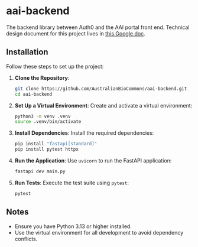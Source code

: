 # aai-backend

The backend library between Auth0 and the AAI portal front end. Technical design document for this project lives in [this Google doc](https://docs.google.com/document/d/1W3-7Hme08M-b4kwMvcQoUscznVNxtOldxuKYPPRhBFE/edit?tab=t.0).

## Installation

Follow these steps to set up the project:

1. **Clone the Repository**:

   ```bash
   git clone https://github.com/AustralianBioCommons/aai-backend.git
   cd aai-backend
   ```

2. **Set Up a Virtual Environment**:
   Create and activate a virtual environment:

   ```bash
   python3 -m venv .venv
   source .venv/bin/activate
   ```

3. **Install Dependencies**:
   Install the required dependencies:

   ```bash
   pip install "fastapi[standard]"
   pip install pytest httpx
   ```

4. **Run the Application**:
   Use `uvicorn` to run the FastAPI application:

   ```bash
   fastapi dev main.py
   ```

5. **Run Tests**:
   Execute the test suite using `pytest`:
   ```bash
   pytest
   ```

## Notes

- Ensure you have Python 3.13 or higher installed.
- Use the virtual environment for all development to avoid dependency conflicts.
